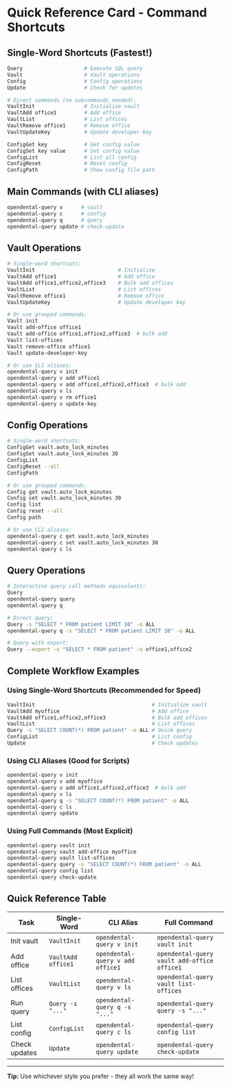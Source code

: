 # Quick Reference Card - Command Shortcuts

## Single-Word Shortcuts (Fastest!)
```bash
Query                    # Execute SQL query
Vault                    # Vault operations
Config                   # Config operations
Update                   # Check for updates

# Direct commands (no subcommands needed):
VaultInit                # Initialize vault
VaultAdd office1         # Add office
VaultList                # List offices
VaultRemove office1      # Remove office
VaultUpdateKey           # Update developer key

ConfigGet key            # Get config value
ConfigSet key value      # Set config value
ConfigList               # List all config
ConfigReset              # Reset config
ConfigPath               # Show config file path
```

## Main Commands (with CLI aliases)
```bash
opendental-query v      # vault
opendental-query c      # config  
opendental-query q      # query
opendental-query update # check-update
```

## Vault Operations
```bash
# Single-word shortcuts:
VaultInit                           # Initialize
VaultAdd office1                    # Add office
VaultAdd office1,office2,office3    # Bulk add offices
VaultList                           # List offices
VaultRemove office1                 # Remove office
VaultUpdateKey                      # Update developer key

# Or use grouped commands:
Vault init
Vault add-office office1
Vault add-office office1,office2,office3  # bulk add
Vault list-offices
Vault remove-office office1
Vault update-developer-key

# Or use CLI aliases:
opendental-query v init
opendental-query v add office1
opendental-query v add office1,office2,office3  # bulk add
opendental-query v ls
opendental-query v rm office1
opendental-query v update-key
```

## Config Operations
```bash
# Single-word shortcuts:
ConfigGet vault.auto_lock_minutes
ConfigSet vault.auto_lock_minutes 30
ConfigList
ConfigReset --all
ConfigPath

# Or use grouped commands:
Config get vault.auto_lock_minutes
Config set vault.auto_lock_minutes 30
Config list
Config reset --all
Config path

# Or use CLI aliases:
opendental-query c get vault.auto_lock_minutes
opendental-query c set vault.auto_lock_minutes 30
opendental-query c ls
```

## Query Operations
```bash
# Interactive query (all methods equivalent):
Query
opendental-query query
opendental-query q

# Direct query:
Query -s "SELECT * FROM patient LIMIT 10" -o ALL
opendental-query q -s "SELECT * FROM patient LIMIT 10" -o ALL

# Query with export:
Query --export -s "SELECT * FROM patient" -o office1,office2
```

## Complete Workflow Examples

### Using Single-Word Shortcuts (Recommended for Speed)
```bash
VaultInit                                      # Initialize vault
VaultAdd myoffice                              # Add office
VaultAdd office1,office2,office3               # Bulk add offices
VaultList                                      # List offices
Query -s "SELECT COUNT(*) FROM patient" -o ALL # Quick query
ConfigList                                     # List config
Update                                         # Check updates
```

### Using CLI Aliases (Good for Scripts)
```bash
opendental-query v init
opendental-query v add myoffice
opendental-query v add office1,office2,office3  # bulk add
opendental-query v ls
opendental-query q -s "SELECT COUNT(*) FROM patient" -o ALL
opendental-query c ls
opendental-query update
```

### Using Full Commands (Most Explicit)
```bash
opendental-query vault init
opendental-query vault add-office myoffice
opendental-query vault list-offices
opendental-query query -s "SELECT COUNT(*) FROM patient" -o ALL
opendental-query config list
opendental-query check-update
```

## Quick Reference Table

| Task | Single-Word | CLI Alias | Full Command |
|------|-------------|-----------|--------------|
| Init vault | `VaultInit` | `opendental-query v init` | `opendental-query vault init` |
| Add office | `VaultAdd office1` | `opendental-query v add office1` | `opendental-query vault add-office office1` |
| List offices | `VaultList` | `opendental-query v ls` | `opendental-query vault list-offices` |
| Run query | `Query -s "..."` | `opendental-query q -s "..."` | `opendental-query query -s "..."` |
| List config | `ConfigList` | `opendental-query c ls` | `opendental-query config list` |
| Check updates | `Update` | `opendental-query update` | `opendental-query check-update` |

---
**Tip:** Use whichever style you prefer - they all work the same way!
